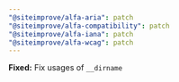 ```yaml
---
"@siteimprove/alfa-aria": patch
"@siteimprove/alfa-compatibility": patch
"@siteimprove/alfa-iana": patch
"@siteimprove/alfa-wcag": patch
---
```


**Fixed:** Fix usages of `__dirname`
